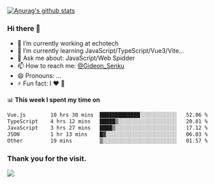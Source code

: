 [![Anurag's github stats](https://github-readme-stats.vercel.app/api?username=gideonsenku)](https://github.com/anuraghazra/github-readme-stats)
### Hi there 👋
- 🔭 I’m currently working at echotech
- 🌱 I’m currently learning JavaScript/TypeScript/Vue3/Vite...
- 💬 Ask me about: JavaScript/Web Spidder 
- 📫 How to reach me: [@Gideon_Senku](https://t.me/Gideon_Senku)
- 😄 Pronouns: ...
- ⚡ Fun fact: I ❤️ 🎵

📊 **This week I spent my time on**
<!--START_SECTION:waka-->

```txt
Vue.js        10 hrs 30 mins  █████████████░░░░░░░░░░░░   52.06 %
TypeScript    4 hrs 12 mins   █████▒░░░░░░░░░░░░░░░░░░░   20.81 %
JavaScript    3 hrs 27 mins   ████▒░░░░░░░░░░░░░░░░░░░░   17.12 %
JSON          1 hr 13 mins    █▓░░░░░░░░░░░░░░░░░░░░░░░   06.03 %
Other         19 mins         ▒░░░░░░░░░░░░░░░░░░░░░░░░   01.57 %
```

<!--END_SECTION:waka-->


### Thank you for the visit.
![](http://profile-counter.glitch.me/gideonsenku/count.svg)
<!--
**GideonSenku/GideonSenku** is a ✨ _special_ ✨ repository because its `README.md` (this file) appears on your GitHub profile.

Here are some ideas to get you started:

- 🔭 I’m currently working on ...
- 🌱 I’m currently learning ...
- 👯 I’m looking to collaborate on ...
- 🤔 I’m looking for help with ...
- 💬 Ask me about ...
- 📫 How to reach me: ...
- 😄 Pronouns: ...
- ⚡ Fun fact: ...
-->

